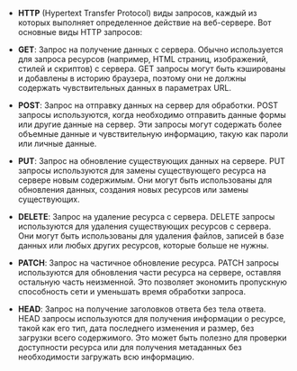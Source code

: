 



* **HTTP** (Hypertext Transfer Protocol) виды запросов, каждый из которых выполняет определенное действие на веб-сервере. Вот основные виды HTTP запросов:

* **GET**: Запрос на получение данных с сервера. Обычно используется для запроса ресурсов (например, HTML страниц, изображений, стилей и скриптов) с сервера. GET запросы могут быть кэшированы и добавлены в историю браузера, поэтому они не должны содержать чувствительных данных в параметрах URL.

* **POST**: Запрос на отправку данных на сервер для обработки. POST запросы используются, когда необходимо отправить данные формы или другие данные на сервер. Эти запросы могут содержать более объемные данные и чувствительную информацию, такую как пароли или личные данные.

* **PUT**: Запрос на обновление существующих данных на сервере. PUT запросы используются для замены существующего ресурса на сервере новым содержимым. Они могут быть использованы для обновления данных, создания новых ресурсов или замены существующих.

* **DELETE**: Запрос на удаление ресурса с сервера. DELETE запросы используются для удаления существующих ресурсов с сервера. Они могут быть использованы для удаления файлов, записей в базе данных или любых других ресурсов, которые больше не нужны.

* **PATCH**: Запрос на частичное обновление ресурса. PATCH запросы используются для обновления части ресурса на сервере, оставляя остальную часть неизменной. Это позволяет экономить пропускную способность сети и уменьшать время обработки запроса.

* **HEAD**: Запрос на получение заголовков ответа без тела ответа. HEAD запросы используются для получения информации о ресурсе, такой как его тип, дата последнего изменения и размер, без загрузки всего содержимого. Это может быть полезно для проверки доступности ресурса или для получения метаданных без необходимости загружать всю информацию.